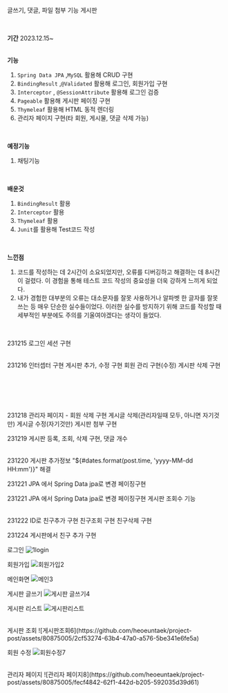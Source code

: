 글쓰기, 댓글, 파일 첨부 기능 게시판


<br>

**기간** 2023.12.15~
<br> <br>

**기능**
1. `Spring Data JPA` ,`MySQL` 활용해 CRUD 구현
2. `BindingResult` ,`@Validated`  활용해 로그인, 회원가입 구현
3. `Interceptor` , `@SessionAttribute`  활용해 로그인 검증
4. `Pageable` 활용해 게시판 페이징 구현
5. `Thymeleaf` 활용해 HTML 동적 렌더링
6. 관리자 페이지 구현(타 회원, 게시물, 댓글 삭제 가능)

<br>

**예정기능**
1. 채팅기능
<br>
  
**배운것**
1. `BindingResult` 활용
2. `Interceptor` 활용
3. `Thymeleaf`  활용
4. `Junit`를 활용해 Test코드 작성
<br>
  
**느낀점**
1. 코드를 작성하는 데 2시간이 소요되었지만, 오류를 디버깅하고 해결하는 데 8시간이 걸렸다. 이 경험을 통해 테스트 코드 작성의 중요성을 더욱 강하게 느끼게 되었다.
2. 내가 경험한 대부분의 오류는 대소문자를 잘못 사용하거나 알파벳 한 글자를 잘못 쓰는 등 매우 단순한 실수들이었다. 이러한 실수를 방지하기 위해 코드를 작성할 때 세부적인 부분에도 주의를 기울여야겠다는 생각이 들었다.
<br>
  
231215
로그인 세션 구현

  <br>
231216
인터셉터 구현
게시판 추가, 수정 구현
회원 관리 구현(수정)
게시판 삭제 구현

<br><br><br><br>

231218
관리자 페이지 - 회원 삭제 구현
게시글 삭제(관리자일때 모두, 아니면 자기것만)
게시글 수정(자기것만)
게시판 첨부 구현
<br>
  
231219
게시판 등록, 조회, 삭제 구현, 댓글 개수

  <br>
231220
게시판 추가정보 "${#dates.format(post.time, 'yyyy-MM-dd HH:mm')}" 해결

  <br>

231221
JPA 에서 Spring Data jpa로 변경
페이징구현
<br>
  
231221
JPA 에서 Spring Data jpa로 변경
페이징구현
게시판 조회수 기능

  <br>
231222
ID로 친구추가 구현
친구조회 구현
친구삭제 구현
<br>
  
231224
게시판에서 친구 추가 구현
<br>
  
로그인
![1login](https://github.com/heoeuntaek/project-post/assets/80875005/1c4ea3e5-9878-466d-80ed-4fdd235864d1)
<br>
  
회원가입
![회원가입2](https://github.com/heoeuntaek/project-post/assets/80875005/ba312ce5-b0b5-42ce-b1ae-d2125a8cf15f)
<br>
  
메인화면
![메인3](https://github.com/heoeuntaek/project-post/assets/80875005/83c9d753-c03b-4ebd-92d5-94d36310da5e)
<br>
  
게시판 글쓰기
![게시판 글쓰기4](https://github.com/heoeuntaek/project-post/assets/80875005/e0bdd44e-5558-4dad-93aa-abc0c62d29df)
<br>
  
게시판 리스트
![게시판리스트](https://github.com/heoeuntaek/project-post/assets/80875005/4a4a96ed-8ddf-4b35-b3a8-f60da6497ce5)

<br>
게시판 조회
![게시판조회6](https://github.com/heoeuntaek/project-post/assets/80875005/2cf53274-63b4-47a0-a576-5be341e6fe5a)
<br>
  
회원 수정
![회원수정7](https://github.com/heoeuntaek/project-post/assets/80875005/87ba1c69-7184-44fb-b35d-3c5ebc7a83ef)

  <br>
관리자 페이지
![관리자 페이지8](https://github.com/heoeuntaek/project-post/assets/80875005/fecf4842-62f1-442d-b205-592035d39d61)


